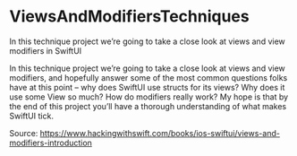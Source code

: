 # ViewsAndModifiersTechniques
In this technique project we’re going to take a close look at views and view modifiers in SwiftUI

In this technique project we’re going to take a close look at views and view modifiers, and hopefully answer some of the most common questions folks have at this point – why does SwiftUI use structs for its views? Why does it use some View so much? How do modifiers really work? My hope is that by the end of this project you’ll have a thorough understanding of what makes SwiftUI tick.

Source: https://www.hackingwithswift.com/books/ios-swiftui/views-and-modifiers-introduction
